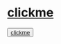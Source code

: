 # <a href=https://fdfb-117-199-162-219.ngrok-free.app>clickme</button>
 <button><a href=https://fdfb-117-199-162-219.ngrok-free.app>clickme</button>

